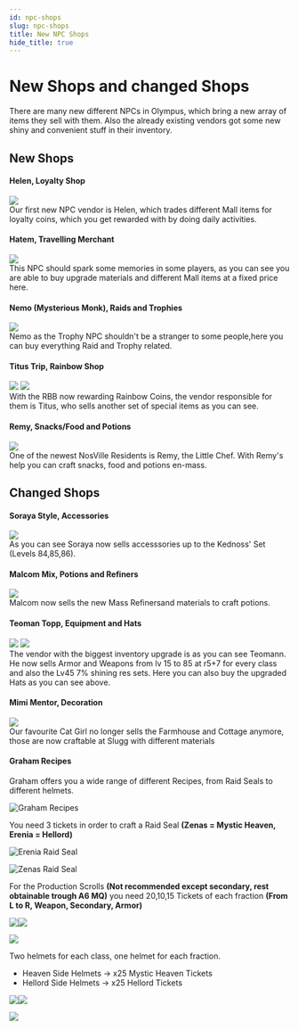 ```yaml
---
id: npc-shops
slug: npc-shops
title: New NPC Shops 
hide_title: true
---
```


# New Shops and changed Shops
There are many new different NPCs in Olympus, which bring a new array of items they sell with them. Also the already existing vendors got some new shiny and convenient stuff in their inventory.

## New Shops

#### Helen, Loyalty Shop
![](https://i.imgur.com/3PvO7Sf.png)  
Our first new NPC vendor is Helen, which trades different Mall items for loyalty coins, which you get rewarded with by doing daily activities.


#### Hatem, Travelling Merchant
![](https://i.imgur.com/fQjUqjH.png)  
This NPC should spark some memories in some players, as you can see you are able to buy upgrade materials and different Mall items at a fixed price here.


#### Nemo (Mysterious Monk), Raids and Trophies
![](https://i.imgur.com/AKeoKM9.png)  
Nemo as the Trophy NPC shouldn't be a stranger to some people,here you can buy everything Raid and Trophy related.


#### Titus Trip, Rainbow Shop
![](https://i.imgur.com/dggu0UU.png) ![](https://i.imgur.com/rztquMO.png) <br/>
With the RBB now rewarding Rainbow Coins, the vendor responsible for them is Titus, who sells another set of special items as you can see.


#### Remy, Snacks/Food and Potions
![](https://i.imgur.com/t5vR9lM.png)  
One of the newest NosVille Residents is Remy, the Little Chef. With Remy's help you can craft snacks, food and potions en-mass.


## Changed Shops

#### Soraya Style, Accessories
![](https://i.imgur.com/0DFxmeQ.png)  
As you can see Soraya now sells accesssories up to the Kednoss' Set (Levels 84,85,86).


#### Malcom Mix, Potions and Refiners
![](https://i.imgur.com/6dvJKVX.png)  
Malcom now sells the new Mass Refinersand materials to craft potions.


#### Teoman Topp, Equipment and Hats
![](https://i.imgur.com/osvPq6B.png) ![](https://i.imgur.com/WAGA1vN.png)  
The vendor with the biggest inventory upgrade is as you can see Teomann. He now sells Armor and Weapons from lv 15 to 85 at r5+7 for every class and also the Lv45 7% shining res sets. Here you can also buy the upgraded Hats as you can see above.

#### Mimi Mentor, Decoration
![](https://i.imgur.com/bhMIdgg.png)  
Our favourite Cat Girl no longer sells the Farmhouse and Cottage anymore, those are now craftable at Slugg with different materials

#### Graham Recipes
Graham offers you a wide range of different Recipes, from Raid Seals to different helmets.

![Graham Recipes](https://i.imgur.com/LXshKY7.png)

You need 3 tickets in order to craft a Raid Seal **(Zenas = Mystic Heaven, Erenia = Hellord)**

![Erenia Raid Seal](https://i.imgur.com/7JYZup0.png)

![Zenas Raid Seal](https://i.imgur.com/ErQP4cE.png)

For the Production Scrolls **(Not recommended except secondary, rest obtainable trough A6 MQ)** you need 20,10,15 Tickets of each fraction **(From L to R, Weapon, Secondary, Armor)** 

![](https://i.imgur.com/gSruLgi.png)![](https://i.imgur.com/pjA8g3R.png)

![](https://imgur.com/ir1afYo.png)

Two helmets for each class, one helmet for each fraction.

- Heaven Side Helmets -> x25 Mystic Heaven Tickets
- Hellord Side Helmets -> x25 Hellord Tickets

![](https://i.imgur.com/Eof2wsr.png)![](https://i.imgur.com/jIYanGH.png)

![](https://i.imgur.com/H3nbWZJ.png)
